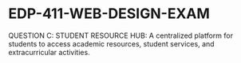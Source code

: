 # EDP-411-WEB-DESIGN-EXAM
QUESTION C: STUDENT RESOURCE HUB: A centralized platform for students to access academic resources, student services, and extracurricular activities.
